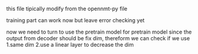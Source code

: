 this file tipically modify from the opennmt-py file

training part can work now but leave error checking yet




now we need to turn to use the pretrain model
for pretrain model since the output from decoder should be fix dim,
thereform we can check if we use 
1.same dim
2.use a linear layer to decrease the dim